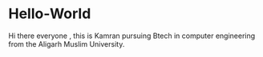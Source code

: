 # Hello-World 
Hi there everyone , this is Kamran pursuing Btech in computer engineering from the Aligarh Muslim University.
